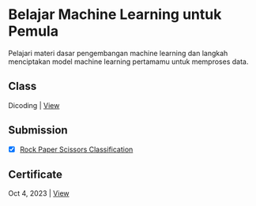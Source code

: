 # Belajar Machine Learning untuk Pemula
Pelajari materi dasar pengembangan machine learning dan langkah menciptakan model machine learning pertamamu untuk memproses data.

## Class
Dicoding | [View](https://www.dicoding.com/academies/184)

## Submission
- [x] [Rock Paper Scissors Classification](https://github.com/achmadhadikurnia/rock-paper-scissors-classification-dicoding-submission)

## Certificate
Oct 4, 2023 | [View](https://www.dicoding.com/certificates/L4PQ8E5G4ZO1)
